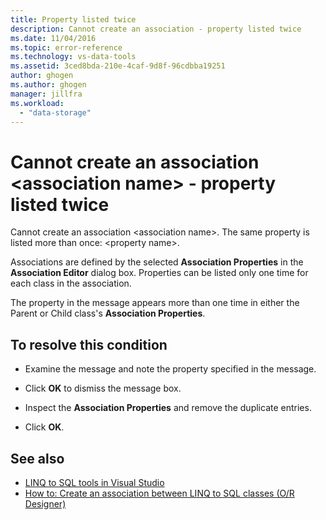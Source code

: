```yaml
---
title: Property listed twice
description: Cannot create an association - property listed twice
ms.date: 11/04/2016
ms.topic: error-reference
ms.technology: vs-data-tools
ms.assetid: 3ced8bda-210e-4caf-9d8f-96cdbba19251
author: ghogen
ms.author: ghogen
manager: jillfra
ms.workload:
  - "data-storage"
---
```

# Cannot create an association &lt;association name&gt; - property listed twice

Cannot create an association \<association name>. The same property is listed more than once: \<property name>.

Associations are defined by the selected **Association Properties** in the **Association Editor** dialog box. Properties can be listed only one time for each class in the association.

The property in the message appears more than one time in either the Parent or Child class's **Association Properties**.

## To resolve this condition

- Examine the message and note the property specified in the message.

- Click **OK** to dismiss the message box.

- Inspect the **Association Properties** and remove the duplicate entries.

- Click **OK**.

## See also

- [LINQ to SQL tools in Visual Studio](../data-tools/linq-to-sql-tools-in-visual-studio2.md)
- [How to: Create an association between LINQ to SQL classes (O/R Designer)](../data-tools/how-to-create-an-association-relationship-between-linq-to-sql-classes-o-r-designer.md)